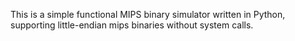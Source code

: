 This is a simple functional MIPS binary simulator written in Python, supporting little-endian mips binaries without system calls.